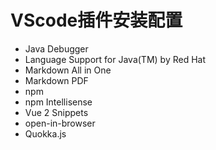 # VScode插件安装配置
- Java Debugger
- Language Support for Java(TM) by Red Hat
- Markdown All in One
- Markdown PDF
- npm
- npm Intellisense
- Vue 2 Snippets
- open-in-browser
- Quokka.js